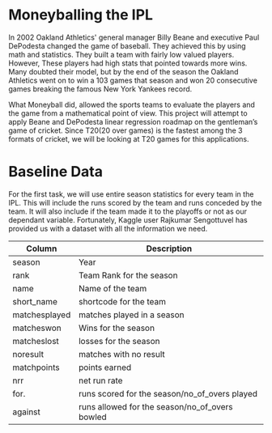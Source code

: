 # Moneyballing the IPL

In 2002 Oakland Athletics' general manager Billy Beane and executive Paul DePodesta changed the game of baseball. They achieved this by using math and statistics. They built a team with fairly low valued players. However, These players had high stats that pointed towards more wins. Many doubted their model, but by the end of the season the Oakland Athletics went on to win a 103 games that season and won 20 consecutive games breaking the famous New York Yankees record.

What Moneyball did, allowed the sports teams to evaluate the players and the game from a mathematical point of view. This project will attempt to apply Beane and DePodesta linear regression roadmap on the gentleman’s game of cricket. Since T20(20 over games) is the fastest among the 3 formats of cricket, we will be looking at T20 games for this applications.

# Baseline Data 
For the first task, we will use entire season statistics for every team in the IPL. This will include the runs scored by the team and runs conceded by the team. It will also include if the team made it to the playoffs or not as our dependant variable. Fortunately, Kaggle user Rajkumar Sengottuvel has provided us with a dataset with all the information we need.

| Column | Description |
| ------ |-------------|
| season | Year      |
| rank   | Team Rank for the season |      
| name   | Name of the team        |
| short_name | shortcode for the team |
| matchesplayed | matches played in a season |
| matcheswon | Wins for the season |
| matcheslost  | losses for the season |
| noresult  |  matches with no result |
| matchpoints |  points earned |
| nrr  | net run rate |        
| for. | runs scored for the season/no_of_overs played |
| against | runs allowed for the season/no_of_overs bowled |
